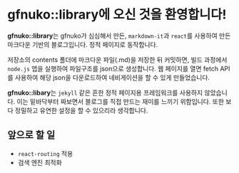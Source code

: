 # gfnuko::library에 오신 것을 환영합니다!

 **gfnuko::library**는 gfnuko가 심심해서 만든, `markdown-it`과 `react`를 사용하여 만든 마크다운 기반의 블로그입니다. 정적 페이지로 동작합니다.

 저장소의 contents 폴더에 마크다운 파일(.md)을 저장한 뒤 커밋하면, 빌드 과정에서 `node.js` 앱을 실행하여 파일구조를 json으로 생성합니다. 웹 페이지를 열면 fetch API를 사용하여 해당 json을 다운로드하여 네비게이션을 할 수 있게 만들었습니다.

 **gfnuko::libary**는 `jekyll` 같은 흔한 정적 페이지용 프레임워크를 사용하지 않았습니다. 이는 밑바닥부터 짜보면서 블로그를 직접 만드는 재미를 느끼기 위함입니다. 또한 보다 정밀하고 유연한 설정을 할 수 있으리라 생각합니다.



## 앞으로 할 일

- `react-routing` 적용
- 검색 엔진 최적화

